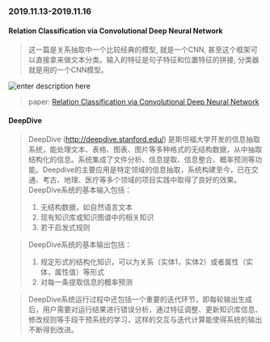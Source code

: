 ### 2019.11.13-2019.11.16
#### Relation Classification via Convolutional Deep Neural Network
> 这一篇是关系抽取中一个比较经典的模型, 就是一个CNN, 甚至这个框架可以直接拿来做文本分类。输入的特征是句子特征和位置特征的拼接, 分类器就是用的一个CNN模型。

![enter description here](./images/cnn-RE.png)

> paper: [Relation Classification via Convolutional Deep Neural Network](https://www.aclweb.org/anthology/C14-1220/)

#### DeepDive
> DeepDive (http://deepdive.stanford.edu/) 是斯坦福大学开发的信息抽取系统，能处理文本、表格、图表、图片等多种格式的无结构数据，从中抽取结构化的信息。系统集成了文件分析、信息提取、信息整合、概率预测等功能。Deepdive的主要应用是特定领域的信息抽取，系统构建至今，已在交通、考古、地理、医疗等多个领域的项目实践中取得了良好的效果。DeepDive系统的基本输入包括：
> 1. 无结构数据，如自然语言文本
> 2. 现有知识库或知识图谱中的相关知识
> 3. 若干启发式规则

> DeepDive系统的基本输出包括：
> 1. 规定形式的结构化知识，可以为关系（实体1，实体2）或者属性（实体，属性值）等形式
> 2. 对每一条提取信息的概率预测

> DeepDive系统运行过程中还包括一个重要的迭代环节，即每轮输出生成后，用户需要对运行结果进行错误分析，通过特征调整、更新知识库信息、修改规则等手段干预系统的学习，这样的交互与迭代计算能使得系统的输出不断得到改进。